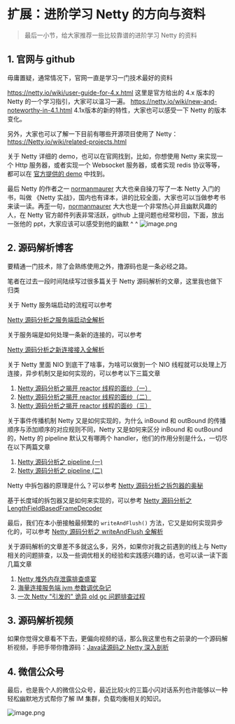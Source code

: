 # 扩展：进阶学习 Netty 的方向与资料

> 最后一小节，给大家推荐一些比较靠谱的进阶学习 Netty 的资料

## 1. 官网与 github

毋庸置疑，通常情况下，官网一直是学习一门技术最好的资料

https://netty.io/wiki/user-guide-for-4.x.html 这里是官方给出的 4.x 版本的 Netty 的一个学习指引，大家可以温习一遍。
https://netty.io/wiki/new-and-noteworthy-in-4.1.html 4.1x版本的新的特性，大家也可以感受一下 Netty 的版本变化。

另外，大家也可以了解一下目前有哪些开源项目使用了 Netty：https://Netty.io/wiki/related-projects.html

关于 Netty 详细的 demo，也可以在官网找到，比如，你想使用 Netty 来实现一个 Http 服务器，或者实现一个 Websocket 服务器，或者实现 redis 协议等等，都可以在 [官方提供的 demo](https://github.com/netty/netty/tree/4.1/example/src/main/java/io/netty/example) 中找到。

最后 Netty 的作者之一 [normanmaurer](https://github.com/normanmaurer) 大大也亲自操刀写了一本 Netty 入门的书，叫做 《Netty 实战》，国内也有译本，讲的比较全面，大家也可以当做参考书来读一读。再歪一句，[normanmaurer](https://github.com/normanmaurer) 大大也是一个非常热心并且幽默风趣的人，在 Netty 官方邮件列表非常活跃，github 上提问题也经常秒回，下面，放出一张他的 ppt，大家应该可以感受到他的幽默 ^ ^
![image.png](https://user-gold-cdn.xitu.io/2018/10/7/1664d3935dd81f43?w=1240&h=597&f=png&s=119557)


## 2. 源码解析博客
要精通一门技术，除了会熟练使用之外，撸源码也是一条必经之路。

笔者在过去一段时间陆续写过很多篇关于 Netty 源码解析的文章，这里我也做下归类

关于 Netty 服务端启动的流程可以参考

[Netty 源码分析之服务端启动全解析](https://juejin.im/post/5bc92271e51d450ea4024c75)


关于服务端是如何处理一条新的连接的，可以参考

[Netty 源码分析之新连接接入全解析](https://juejin.im/post/5bcd01ccf265da0aa664f99b)

关于 Netty 里面 NIO 到底干了啥事，为啥可以做到一个 NIO 线程就可以处理上万连接，异步机制又是如何实现的，可以参考以下三篇文章

1. [Netty 源码分析之揭开 reactor 线程的面纱（一）](https://juejin.im/post/5bce54826fb9a05d1f2247a0)
2. [Netty 源码分析之揭开 reactor 线程的面纱（二）](https://juejin.im/post/5bcfa22fe51d4534763cc5bd)
3. [Netty 源码分析之揭开 reactor 线程的面纱（三）](https://juejin.im/post/5bd1120cf265da0af7755b6c)


关于事件传播机制 Netty 又是如何实现的，为什么 inBound 和 outBound 的传播顺序与添加顺序的对应规则不同，Netty 又是如何来区分 inBound 和 outBound 的，Netty 的 pipeline 默认又有哪两个 handler，他们的作用分别是什么，一切尽在以下两篇文章

1. [Netty 源码分析之 pipeline (一)](https://juejin.im/post/5bd26334e51d457a496de685)
2. [Netty 源码分析之 pipeline (二)](https://juejin.im/post/5bd79c39f265da0aa81c47cf)

Netty 中拆包器的原理是什么？可以参考 [Netty 源码分析之拆包器的奥秘](https://juejin.im/post/5bda41646fb9a0225703923d)

基于长度域的拆包器又是如何来实现的，可以参考 [Netty 源码分析之 LengthFieldBasedFrameDecoder](https://juejin.im/post/5bedf8636fb9a049b07cec90)

最后，我们在本小册接触最频繁的 `writeAndFlush()` 方法，它又是如何实现异步化的，可以参考 [Netty 源码分析之 writeAndFlush 全解析](https://www.jianshu.com/p/feaeaab2ce56)

关于源码解析的文章差不多就这么多，另外，如果你对我之前遇到的线上与 Netty 相关的问题排查，以及一些调优相关的经验和实践感兴趣的话，也可以读一读下面几篇文章

1. [Netty 堆外内存泄露排查盛宴](https://juejin.im/post/5b8dbbd4518825430810d760)
2. [海量连接服务端 jvm 参数调优杂记](https://www.jianshu.com/p/051d566e110d)
3. [一次 Netty "引发的" 诡异 old gc 问题排查过程](https://www.jianshu.com/p/702ef10102e4)


## 3. 源码解析视频
如果你觉得文章看不下去，更偏向视频的话，那么我这里也有之前录的一个源码解析视频，手把手带你撸源码：[Java读源码之 Netty 深入剖析](https://coding.imooc.com/class/evaluation/230.html)

## 4. 微信公众号
最后，也是我个人的微信公众号，最近比较火的三篇小闪对话系列也许能够以一种轻松幽默地方式帮你了解 IM 集群，负载均衡相关的知识。

![image.png](https://user-gold-cdn.xitu.io/2018/10/7/1664d3935e082833?w=258&h=258&f=png&s=35880)
